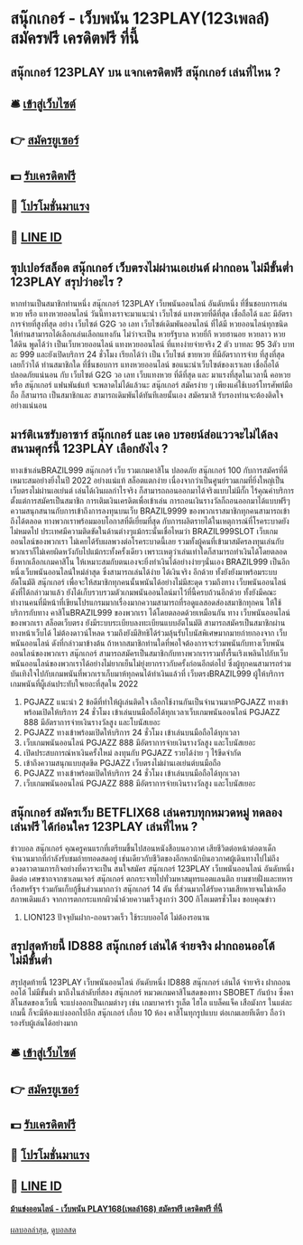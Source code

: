 # สนุ๊กเกอร์ - เว็บพนัน 123PLAY(123เพลล์) สมัครฟรี เครดิตฟรี ที่นี้
## สนุ๊กเกอร์ 123PLAY บน แจกเครดิตฟรี สนุ๊กเกอร์ เล่นที่ไหน ?

## 🛎 [เข้าสู่เว็บไซต์](https://bit.ly/3SdLNi2)
## 👉 [สมัครยูเซอร์](https://bit.ly/3SdLNi2)
## 💵 [รับเครดิตฟรี](https://bit.ly/3dyRKHj)
## 👑 [โปรโมชั่นมาแรง](https://bit.ly/3dyRKHj)
## 📱 [LINE ID](https://bit.ly/3dyRKHj)

## ซุปเปอร์สล็อต สนุ๊กเกอร์ เว็บตรงไม่ผ่านเอเย่นต์ ฝากถอน ไม่มีขั้นต่ำ 123PLAY สรุปว่าอะไร ?
หากท่านเป็นสมาชิกท่านหนึ่ง สนุ๊กเกอร์ 123PLAY เว็บพนันออนไลน์ อันดับหนึ่ง ที่ชื่นชอบการเล่นหวย หรือ แทงหวยออนไลน์ วันนี้ทางเราจะมาแนะนำ เว็บไซต์ แทงหวยที่ดีที่สุด เชื่อถือได้ และ มีอัตราการจ่ายที่สูงที่สุด อย่าง เว็บไซต์ G2G วอ เลท เว็บไซต์เดิมพันออนไลน์ ที่ได้มี หวยออนไลน์ทุกชนิด ให้ท่านสามารถได้เลือกเล่นเลือกแทงกัน ไม่ว่าจะเป็น หวยรัฐบาล หวยยี่กี หวยฮานอย หวยลาว หวยใต้ดิน พูดได้ว่า เป็นเว็บหวยออนไลน์ แทงหวยออนไลน์ ที่แทงง่ายจ่ายจริง 2 ตัว บาทละ 95 3ตัว บาทละ 999 และยังเปิดบริการ 24 ชั่วโมง เรียกได้ว่า เป็น เว็บไซต์ ขายหวย ที่มีอัตราการจ่าย ที่สูงที่สุดเลยก็ว่าได้ ท่านสมาชิกใด ที่ชื่นชอบการ แทงหวยออนไลน์ ขอแนะนำเว็บไซต์ของเราเลย เชื่อถือได้ ปลอดภัยแน่นอน กับ เว็บไซต์ G2G วอ เลท เว็บแทงหวย ที่ดีที่สุด และ มาแรงที่สุดในเวลานี้ คอหวย หรือ สนุ๊กเกอร์ แฟนพันธ์แท้ จะพลาดไม่ได้แล้วนะ สนุ๊กเกอร์ สมัครง่าย ๆ เพียงแค่ใช้เบอร์โทรศัพท์มือถือ ก็สามารถ เป็นสมาชิกและ สามารถเดิมพันได้ทันทีเลยนั้นเอง สมัครมาสิ รับรองท่านจะต้องติดใจอย่างแน่นอน

## มาร์ติเนซรับอาซาร์ สนุ๊กเกอร์ และ เดอ บรอยน์ส่อแววจะไม่ได้ลงสนามศุกร์นี้ 123PLAY เลือกยังไง ?
ทางเข้าเล่นBRAZIL999 สนุ๊กเกอร์ เว็บ รวมเกมคาสิโน ปลอดภัย สนุ๊กเกอร์ 100 กับการสมัครที่ดีเหมาะสมอย่างยิ่งในปี 2022 อย่างแน่แท้ สล็อตแตกง่าย เนื่องจากว่าเป็นศูนย์รวมเกมที่ยิ่งใหญ่เป็นเว็บตรงไม่ผ่านเอเย่นต์ เล่นได้เงินผลกำไรจริง ก็สามารถถอนออกมาได้จริงแบบไม่มีกั๊ก ไร้คุณค่าบริการ ตั้งแต่การสมัครเป็นสมาชิก การเติมเงินเครดิตเพื่อเข้าเล่น การถอนเงินรางวัลก็ถอนออกมาได้แบบฟรีๆความสนุกสนานกับการเข้าถึงการลงทุนบนเว็บ BRAZIL9999 ของพวกเราสมาชิกทุกคนสามารถเข้าถึงได้ตลอด ทางพวกเราพร้อมมอบโอกาสที่ดีเยี่ยมที่สุด กับการผลิตรายได้ในเหตุการณ์ที่โรคระบาดยังไม่หมดไป ประเทศมีความติดขัดในด้านต่างๆแม้กระนั้นเชื่อไหมว่า BRAZIL999SLOT เว็บเกมออนไลน์ของพวกเรา ไม่เคยได้รับผลพวงต่อโรคระบาดนี้เลย รวมทั้งผู้คนที่เข้ามาสมัครลงทุนเล่นกับพวกเราก็ไม่เคยผิดหวังกับไปแม้กระทั้งครั้งเดียว เพราะเหตุว่าเล่นเท่าใดก็สามารถทำเงินได้โดยตลอด ยิ่งหากเลือกเกมคาสิโน ให้เหมาะสมกับตนเองจะยิ่งทำเงินได้อย่างง่ายๆนั่นเอง
BRAZIL999 เป็นอีกหนึ่งเว็บพนันออนไลน์ใหม่ล่าสุด ซึ่งสามารถเล่นได้ง่าย ได้เงินจริง อีกด้วย ทั้งยังยังมาพร้อมระบบอัตโนมัติ สนุ๊กเกอร์ เพื่อจะให้สมาชิกทุกคนนั้นพนันได้อย่างไม่มีสะดุด รวมถึงทาง เว็บพนันออนไลน์ ดังที่ได้กล่าวมาแล้ว ยังได้เก็บรวบรวมตัวเกมพนันออนไลน์มาไว้ที่นี้ครบถ้วนอีกด้วย ทั้งยังมีคณะทำงานคนที่มีหน้าที่เขียนโปรแกรมมากเรื่องมากความสามารถที่รอดูแลสอดส่องสมาชิกทุกคน ให้ใช้บริการกับทาง คาสิโนBRAZIL999 ของพวกเรา ได้โดยตลอดด้วยเหมือนกัน ทาง เว็บพนันออนไลน์ ของพวกเรา สล็อตเว็บตรง ยังมีระบบระเบียบลงทะเบียนแบบอัตโนมัติ สามารถสมัครเป็นสมาชิกผ่านทางหน้าเว็บได้ ไม่ต้องดาวน์โหลด รวมถึงยังมีสิทธิได้ร่วมลุ้นรับโบนัสพิเศษมากมายก่ายกองจาก เว็บพนันออนไลน์ ดังที่กล่าวมาข้างต้น ถ้าหากสมาชิกท่านใดที่พอใจต้องการจะร่วมพนันกับทางเว็บพนันออนไลน์ของพวกเรา สนุ๊กเกอร์ สามารถสมัครเป็นสมาชิกกับทางพวกเรารวมทั้งรื้นเริงเพลินไปกับเว็บพนันออนไลน์ของพวกเราได้อย่างไม่ยากเย็นไม่ยุ่งยากราวกับครั้งก่อนอีกต่อไป ซึ่งผู้ทุกคนสามารถร่วมบันเทิงใจไปกับเกมพนันที่พวกเราเก็บมาห้ทุกคนได้ทำเงินแล้วที่ เว็บตรงBRAZIL999 ผู้ให้บริการเกมพนันที่ผู็เล่นประทับใจเยอะที่สุดใน 2022
1. PGJAZZ แนะนำ 2 ข้อดีที่ทำให้ผู้เล่นติดใจ เลือกใช้งานกันเป็นจำนวนมากPGJAZZ ทางเข้าพร้อมเปิดให้บริการ 24 ชั่วโมง เข้าเล่นบนมือถือได้ทุกเวลาเว็บเกมพนันออนไลน์ PGJAZZ 888 มีอัตราการจ่ายเงินรางวัลสูง และโบนัสเยอะ
2. PGJAZZ ทางเข้าพร้อมเปิดให้บริการ 24 ชั่วโมง เข้าเล่นบนมือถือได้ทุกเวลา
3. เว็บเกมพนันออนไลน์ PGJAZZ 888 มีอัตราการจ่ายเงินรางวัลสูง และโบนัสเยอะ
4. เปิดประสบการณ์หาเงินครั้งใหม่ ลงทุนกับ PGJAZZ รวยได้ง่าย ๆ ไร้ขีดจำกัด
5. เข้าถึงความสนุกแบบสุดขีด PGJAZZ เว็บตรงไม่ผ่านเอเย่นต์บนมือถือ
6. PGJAZZ ทางเข้าพร้อมเปิดให้บริการ 24 ชั่วโมง เข้าเล่นบนมือถือได้ทุกเวลา
7. เว็บเกมพนันออนไลน์ PGJAZZ 888 มีอัตราการจ่ายเงินรางวัลสูง และโบนัสเยอะ

## สนุ๊กเกอร์ สมัครเว็บ BETFLIX68 เล่นครบทุกหมวดหมู่ ทดลองเล่นฟรี ได้ก่อนใคร 123PLAY เล่นที่ไหน ?
ข่าวบอล สนุ๊กเกอร์ คุณครูคนแรกที่เตรียมขึ้นไปสอนหนังสือบนอวกาศ เสียชีวิตต่อหน้าต่อตาเด็กจำนวนมากที่กำลังรับชมถ่ายทอดสดอยู่ เช่นเดียวกับชีวิตของอีกหกนักบินอวกาศผู้เดินทางไปไม่ถึงดวงดาวตามภารกิจอย่างที่ควรจะเป็น
สนใจสมัคร สนุ๊กเกอร์ 123PLAY เว็บพนันออนไลน์ อันดับหนึ่ง ติดต่อ
เศษซากจากชาเลนเจอร์ สนุ๊กเกอร์ ตกกระจายไปทั่วมหาสมุทรแอตแลนติก ยามชายฝั่งและทหารเรือสหรัฐฯ ร่วมกันเก็บกู้ชิ้นส่วนมากกว่า สนุ๊กเกอร์ 14 ตัน ที่ส่วนมากได้รับความเสียหายจนไม่เหลือสภาพเดิมแล้ว จากการตกกระแทกผิวน้ำด้วยความเร็วสูงกว่า 300 กิโลเมตรชั่วโมง
ขอบคุณข่าว
1. LION123 ปัจจุบันฝาก-ถอนรวดเร็ว ใช้ระบบออโต้ ไม่ต้องรอนาน

## สรุปสุดท้ายนี้ ID888 สนุ๊กเกอร์ เล่นได้ จ่ายจริง ฝากถอนออโต้ ไม่มีขั้นต่ำ
สรุปสุดท้ายนี้ 123PLAY เว็บพนันออนไลน์ อันดับหนึ่ง ID888 สนุ๊กเกอร์ เล่นได้ จ่ายจริง ฝากถอนออโต้ ไม่มีขั้นต่ำ มาถึงในลำดับที่สอง สนุ๊กเกอร์ หมวดเกมคาสิโนสดของทาง SBOBET กันบ้าง ซึ่งคาสิโนสดของเว็บนี้ จะแบ่งออกเป็นเกมต่างๆ เช่น เกมบาคาร่า รูเล็ต ไฮโล แบล็คแจ็ค เสือมังกร ในแต่ละเกมนี้ ก็จะมีห้องแบ่งออกไปอีก สนุ๊กเกอร์ เกือบ 10 ห้อง คาสิโนทุกรูปแบบ ต่อเกมเลยทีเดียว ถือว่ารองรับผู้เล่นได้อย่างมาก

## 🛎 [เข้าสู่เว็บไซต์](https://bit.ly/3SdLNi2)
## 👉 [สมัครยูเซอร์](https://bit.ly/3SdLNi2)
## 💵 [รับเครดิตฟรี](https://bit.ly/3dyRKHj)
## 👑 [โปรโมชั่นมาแรง](https://bit.ly/3dyRKHj)
## 📱 [LINE ID](https://bit.ly/3dyRKHj)

#### [ม้าแข่งออนไลน์ - เว็บพนัน PLAY168(เพลล์168) สมัครฟรี เครดิตฟรี ที่นี้](https://atom.io/themes/ม้าแข่งออนไลน์%20-%20เว็บพนัน%20play168(เพลล์168)%20สมัครฟรี%20เครดิตฟรี%20ที่นี้)

[ผลบอลล่าสุด](https://siamsport.tv "ผลบอลล่าสุด"), [ดูบอลสด](https://siamsport.tv/ดูบอลสด "ดูบอลสด")